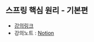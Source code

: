 ## 스프링 핵심 원리 - 기본편
- [강의링크](https://www.inflearn.com/course/%EC%8A%A4%ED%94%84%EB%A7%81-%ED%95%B5%EC%8B%AC-%EC%9B%90%EB%A6%AC-%EA%B8%B0%EB%B3%B8%ED%8E%B8)
- 강의노트 : [Notion](https://www.notion.so/seolnavy/Spring-2ab581f02a214057b558d48931e22aa4)